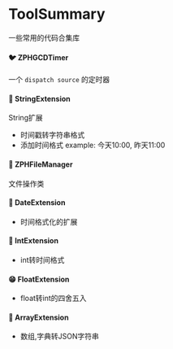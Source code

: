 # ToolSummary

一些常用的代码合集库

#### 🐦 ZPHGCDTimer

一个 ``dispatch source`` 的定时器

#### 🙇 StringExtension

String扩展
  * 时间戳转字符串格式
  * 添加时间格式 example: 今天10:00, 昨天11:00

#### 🙋 ZPHFileManager

文件操作类

#### 🤵 DateExtension

  * 时间格式化的扩展

#### 🤭 IntExtension

  * int转时间格式

#### 😁 FloatExtension

  * float转int的四舍五入

#### 🦌 ArrayExtension

  * 数组,字典转JSON字符串
